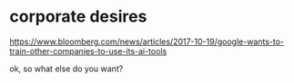 # corporate desires

https://www.bloomberg.com/news/articles/2017-10-19/google-wants-to-train-other-companies-to-use-its-ai-tools

ok, so what else do you want?
